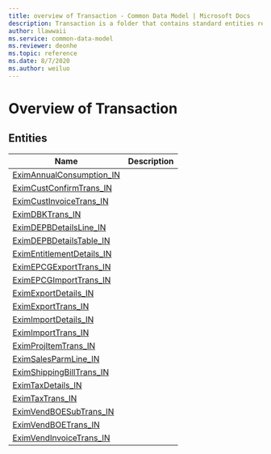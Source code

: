 ```yaml
---
title: overview of Transaction - Common Data Model | Microsoft Docs
description: Transaction is a folder that contains standard entities related to the Common Data Model.
author: llawwaii
ms.service: common-data-model
ms.reviewer: deonhe
ms.topic: reference
ms.date: 8/7/2020
ms.author: weiluo
---
```


# Overview of Transaction


## Entities

|Name|Description|
|---|---|
|[EximAnnualConsumption_IN](EximAnnualConsumption_IN.md)||
|[EximCustConfirmTrans_IN](EximCustConfirmTrans_IN.md)||
|[EximCustInvoiceTrans_IN](EximCustInvoiceTrans_IN.md)||
|[EximDBKTrans_IN](EximDBKTrans_IN.md)||
|[EximDEPBDetailsLine_IN](EximDEPBDetailsLine_IN.md)||
|[EximDEPBDetailsTable_IN](EximDEPBDetailsTable_IN.md)||
|[EximEntitlementDetails_IN](EximEntitlementDetails_IN.md)||
|[EximEPCGExportTrans_IN](EximEPCGExportTrans_IN.md)||
|[EximEPCGImportTrans_IN](EximEPCGImportTrans_IN.md)||
|[EximExportDetails_IN](EximExportDetails_IN.md)||
|[EximExportTrans_IN](EximExportTrans_IN.md)||
|[EximImportDetails_IN](EximImportDetails_IN.md)||
|[EximImportTrans_IN](EximImportTrans_IN.md)||
|[EximProjItemTrans_IN](EximProjItemTrans_IN.md)||
|[EximSalesParmLine_IN](EximSalesParmLine_IN.md)||
|[EximShippingBillTrans_IN](EximShippingBillTrans_IN.md)||
|[EximTaxDetails_IN](EximTaxDetails_IN.md)||
|[EximTaxTrans_IN](EximTaxTrans_IN.md)||
|[EximVendBOESubTrans_IN](EximVendBOESubTrans_IN.md)||
|[EximVendBOETrans_IN](EximVendBOETrans_IN.md)||
|[EximVendInvoiceTrans_IN](EximVendInvoiceTrans_IN.md)||

